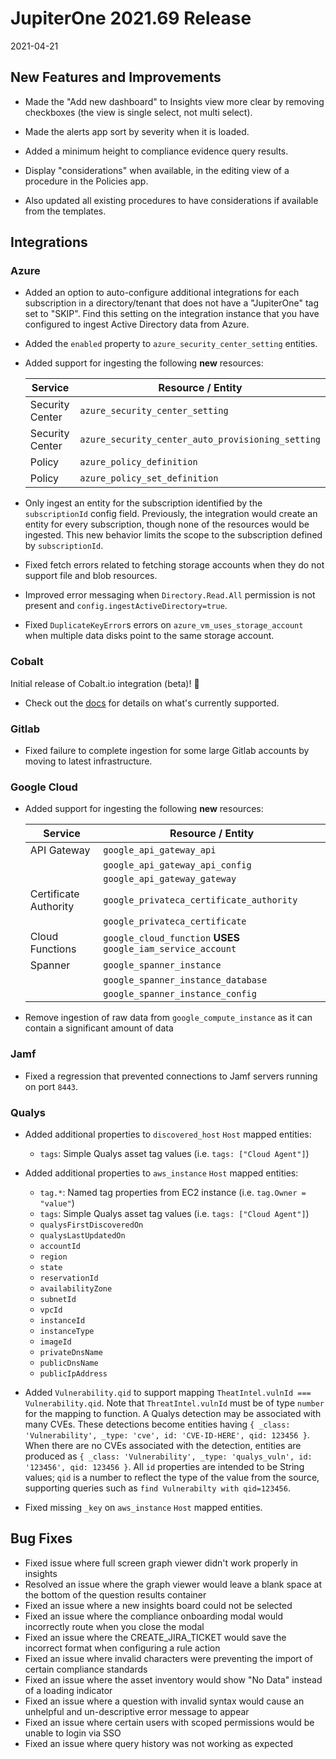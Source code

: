 # JupiterOne 2021.69 Release

2021-04-21

## New Features and Improvements

- Made the "Add new dashboard" to Insights view more clear by removing checkboxes (the view is single select, not multi select).

- Made the alerts app sort by severity when it is loaded.

- Added a minimum height to compliance evidence query results.

- Display "considerations" when available, in the editing view of a procedure in the Policies app.
 
- Also updated all existing procedures to have considerations if available from the templates.

## Integrations

### Azure

- Added an option to auto-configure additional integrations for each
  subscription in a directory/tenant that does not have a "JupiterOne" tag set
  to "SKIP". Find this setting on the integration instance that you have
  configured to ingest Active Directory data from Azure.
- Added the `enabled` property to `azure_security_center_setting` entities.
- Added support for ingesting the following **new** resources:

  | Service         | Resource / Entity                                 |
  | --------------- | ------------------------------------------------- |
  | Security Center | `azure_security_center_setting`                   |
  | Security Center | `azure_security_center_auto_provisioning_setting` |
  | Policy          | `azure_policy_definition`                         |
  | Policy          | `azure_policy_set_definition`                     |
  
- Only ingest an entity for the subscription identified by the `subscriptionId`
  config field. Previously, the integration would create an entity for every
  subscription, though none of the resources would be ingested. This new
  behavior limits the scope to the subscription defined by `subscriptionId`.
- Fixed fetch errors related to fetching storage accounts when they do not
  support file and blob resources.
- Improved error messaging when `Directory.Read.All` permission is not present
  and `config.ingestActiveDirectory=true`.
- Fixed `DuplicateKeyError`s errors on `azure_vm_uses_storage_account` when
  multiple data disks point to the same storage account.
  
### Cobalt

Initial release of Cobalt.io integration (beta)! 🎉
- Check out the
  [docs](../docs/integrations/cobalt/index.md)
  for details on what's currently supported.
  
### Gitlab

- Fixed failure to complete ingestion for some large Gitlab accounts by moving
  to latest infrastructure.
  
### Google Cloud

- Added support for ingesting the following **new** resources:

  | Service               | Resource / Entity                                             |
  | --------------------- | ------------------------------------------------------------- |
  | API Gateway           | `google_api_gateway_api`                                      |
  |                       | `google_api_gateway_api_config`                               |
  |                       | `google_api_gateway_gateway`                                  |
  | Certificate Authority | `google_privateca_certificate_authority`                      |
  |                       | `google_privateca_certificate`                                |
  | Cloud Functions       | `google_cloud_function` **USES** `google_iam_service_account` |
  | Spanner               | `google_spanner_instance`                                     |
  |                       | `google_spanner_instance_database`                            |
  |                       | `google_spanner_instance_config`                              |

- Remove ingestion of raw data from `google_compute_instance` as it can contain
  a significant amount of data
  
### Jamf

- Fixed a regression that prevented connections to Jamf servers running on port
  `8443`.
  
### Qualys

- Added additional properties to `discovered_host` `Host` mapped entities:
 
  - `tags`: Simple Qualys asset tag values (i.e. `tags: ["Cloud Agent"]`)

- Added additional properties to `aws_instance` `Host` mapped entities:

  - `tag.*`: Named tag properties from EC2 instance (i.e. `tag.Owner = "value"`)
  - `tags`: Simple Qualys asset tag values (i.e. `tags: ["Cloud Agent"]`)
  - `qualysFirstDiscoveredOn`
  - `qualysLastUpdatedOn`
  - `accountId`
  - `region`
  - `state`
  - `reservationId`
  - `availabilityZone`
  - `subnetId`
  - `vpcId`
  - `instanceId`
  - `instanceType`
  - `imageId`
  - `privateDnsName`
  - `publicDnsName`
  - `publicIpAddress`
  
- Added `Vulnerability.qid` to support mapping
  `TheatIntel.vulnId === Vulnerability.qid`. Note that `ThreatIntel.vulnId` must
  be of type `number` for the mapping to function.
  A Qualys detection may be associated with many CVEs. These detections become
  entities having
  `{ _class: 'Vulnerability', _type: 'cve', id: 'CVE-ID-HERE', qid: 123456 }`.
  When there are no CVEs associated with the detection, entities are produced as
  `{ _class: 'Vulnerability', _type: 'qualys_vuln', id: '123456', qid: 123456 }`.
  All `id` properties are intended to be String values; `qid` is a number to
  reflect the type of the value from the source, supporting queries such as
  `find Vulnerabilty with qid=123456`.
- Fixed missing `_key` on `aws_instance` `Host` mapped entities.

## Bug Fixes

- Fixed issue where full screen graph viewer didn't work properly in insights
- Resolved an issue where the graph viewer would leave a blank space at the bottom of the question results container
- Fixed an issue where a new insights board could not be selected
- Fixed an issue where the compliance onboarding modal would incorrectly route when you close the modal
- Fixed an issue where the CREATE_JIRA_TICKET would save the incorrect format when configuring a rule action
- Fixed an issue where invalid characters were preventing the import of certain compliance standards
- Fixed an issue where the asset inventory would show "No Data" instead of a loading indicator
- Fixed an issue where a question with invalid syntax would cause an unhelpful and un-descriptive error message to appear
- Fixed an issue where certain users with scoped permissions would be unable to login via SSO
- Fixed an issue where query history was not working as expected
